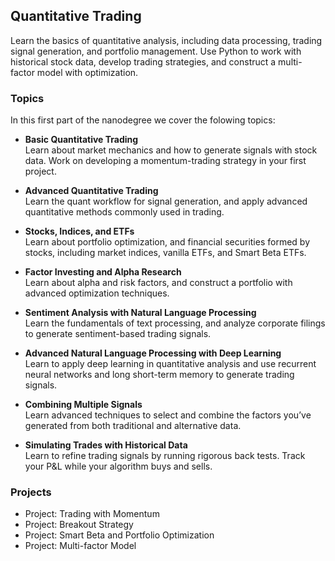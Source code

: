 ## Quantitative Trading
Learn the basics of quantitative analysis, including data processing, trading signal generation, and portfolio management. Use Python to work with historical stock data, develop trading strategies, and construct a multi-factor model with optimization.<br>

### Topics
In this first part of the nanodegree we cover the folowing topics:

- **Basic Quantitative Trading**<br>
Learn about market mechanics and how to generate signals with stock data. Work on developing a momentum-trading strategy in your first project.

- **Advanced Quantitative Trading**<br>
Learn the quant workflow for signal generation, and apply advanced quantitative methods commonly used in trading.

- **Stocks, Indices, and ETFs**<br>
Learn about portfolio optimization, and financial securities formed by stocks, including market indices, vanilla ETFs, and Smart Beta ETFs.

- **Factor Investing and Alpha Research**<br>
Learn about alpha and risk factors, and construct a portfolio with advanced optimization techniques.

- **Sentiment Analysis with Natural Language Processing**<br>
Learn the fundamentals of text processing, and analyze corporate filings to generate sentiment-based trading signals.

- **Advanced Natural Language Processing with Deep Learning**<br>
Learn to apply deep learning in quantitative analysis and use recurrent neural networks and long short-term memory to generate trading signals.

- **Combining Multiple Signals**<br>
Learn advanced techniques to select and combine the factors you’ve generated from both traditional and alternative data.

- **Simulating Trades with Historical Data**<br>
Learn to refine trading signals by running rigorous back tests. Track your P&L while your algorithm buys and sells.

### Projects
- Project: Trading with Momentum
- Project: Breakout Strategy
- Project: Smart Beta and Portfolio Optimization
- Project: Multi-factor Model
